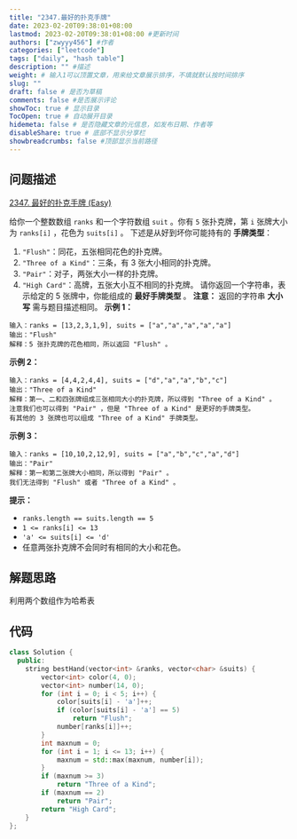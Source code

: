 ```yaml
---
title: "2347.最好的扑克手牌"
date: 2023-02-20T09:38:01+08:00
lastmod: 2023-02-20T09:38:01+08:00 #更新时间
authors: ["zwyyy456"] #作者
categories: ["leetcode"]
tags: ["daily", "hash table"]
description: "" #描述
weight: # 输入1可以顶置文章，用来给文章展示排序，不填就默认按时间排序
slug: ""
draft: false # 是否为草稿
comments: false #是否展示评论
showToc: true # 显示目录
TocOpen: true # 自动展开目录
hidemeta: false # 是否隐藏文章的元信息，如发布日期、作者等
disableShare: true # 底部不显示分享栏
showbreadcrumbs: false #顶部显示当前路径
---
```

## 问题描述
[2347. 最好的扑克手牌 (Easy)](https://leetcode.cn/problems/best-poker-hand/)

给你一个整数数组 `ranks` 和一个字符数组 `suit` 。你有 `5` 张扑克牌，第 `i` 张牌大小为
`ranks[i]` ，花色为 `suits[i]` 。
下述是从好到坏你可能持有的 **手牌类型**：
1. `"Flush"`：同花，五张相同花色的扑克牌。
2. `"Three of a Kind"`：三条，有 3 张大小相同的扑克牌。
3. `"Pair"`：对子，两张大小一样的扑克牌。
4. `"High Card"`：高牌，五张大小互不相同的扑克牌。
请你返回一个字符串，表示给定的 5 张牌中，你能组成的 **最好手牌类型** 。
**注意：** 返回的字符串 **大小写** 需与题目描述相同。
**示例 1：**
```
输入：ranks = [13,2,3,1,9], suits = ["a","a","a","a","a"]
输出："Flush"
解释：5 张扑克牌的花色相同，所以返回 "Flush" 。
```
**示例 2：**
```
输入：ranks = [4,4,2,4,4], suits = ["d","a","a","b","c"]
输出："Three of a Kind"
解释：第一、二和四张牌组成三张相同大小的扑克牌，所以得到 "Three of a Kind" 。
注意我们也可以得到 "Pair" ，但是 "Three of a Kind" 是更好的手牌类型。
有其他的 3 张牌也可以组成 "Three of a Kind" 手牌类型。
```
**示例 3：**
```
输入：ranks = [10,10,2,12,9], suits = ["a","b","c","a","d"]
输出："Pair"
解释：第一和第二张牌大小相同，所以得到 "Pair" 。
我们无法得到 "Flush" 或者 "Three of a Kind" 。
```
**提示：**
- `ranks.length == suits.length == 5`
- `1 <= ranks[i] <= 13`
- `'a' <= suits[i] <= 'd'`
- 任意两张扑克牌不会同时有相同的大小和花色。

## 解题思路
利用两个数组作为哈希表

## 代码
```cpp
class Solution {
  public:
    string bestHand(vector<int> &ranks, vector<char> &suits) {
        vector<int> color(4, 0);
        vector<int> number(14, 0);
        for (int i = 0; i < 5; i++) {
            color[suits[i] - 'a']++;
            if (color[suits[i] - 'a'] == 5)
                return "Flush";
            number[ranks[i]]++;
        }
        int maxnum = 0;
        for (int i = 1; i <= 13; i++) {
            maxnum = std::max(maxnum, number[i]);
        }
        if (maxnum >= 3)
            return "Three of a Kind";
        if (maxnum == 2)
            return "Pair";
        return "High Card";
    }
};
```